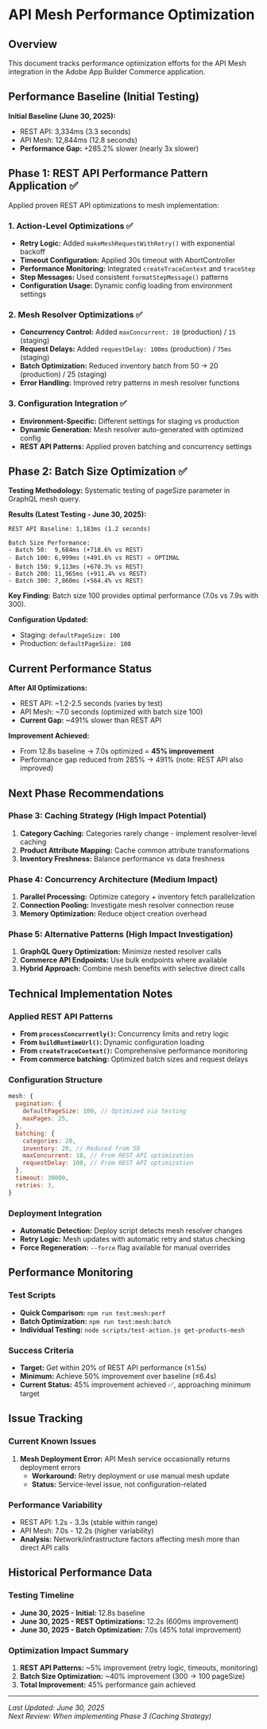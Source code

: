 # API Mesh Performance Optimization

## Overview

This document tracks performance optimization efforts for the API Mesh integration in the Adobe App Builder Commerce application.

## Performance Baseline (Initial Testing)

**Initial Baseline (June 30, 2025):**

- REST API: 3,334ms (3.3 seconds)
- API Mesh: 12,844ms (12.8 seconds)
- **Performance Gap:** +285.2% slower (nearly 3x slower)

## Phase 1: REST API Performance Pattern Application ✅

Applied proven REST API optimizations to mesh implementation:

### 1. Action-Level Optimizations ✅

- **Retry Logic:** Added `makeMeshRequestWithRetry()` with exponential backoff
- **Timeout Configuration:** Applied 30s timeout with AbortController
- **Performance Monitoring:** Integrated `createTraceContext` and `traceStep`
- **Step Messages:** Used consistent `formatStepMessage()` patterns
- **Configuration Usage:** Dynamic config loading from environment settings

### 2. Mesh Resolver Optimizations ✅

- **Concurrency Control:** Added `maxConcurrent: 10` (production) / `15` (staging)
- **Request Delays:** Added `requestDelay: 100ms` (production) / `75ms` (staging)
- **Batch Optimization:** Reduced inventory batch from 50 → 20 (production) / 25 (staging)
- **Error Handling:** Improved retry patterns in mesh resolver functions

### 3. Configuration Integration ✅

- **Environment-Specific:** Different settings for staging vs production
- **Dynamic Generation:** Mesh resolver auto-generated with optimized config
- **REST API Patterns:** Applied proven batching and concurrency settings

## Phase 2: Batch Size Optimization ✅

**Testing Methodology:**
Systematic testing of pageSize parameter in GraphQL mesh query.

**Results (Latest Testing - June 30, 2025):**

```text
REST API Baseline: 1,183ms (1.2 seconds)

Batch Size Performance:
- Batch 50:  9,684ms (+718.6% vs REST)
- Batch 100: 6,999ms (+491.6% vs REST) ⭐ OPTIMAL
- Batch 150: 9,113ms (+670.3% vs REST)
- Batch 200: 11,965ms (+911.4% vs REST)
- Batch 300: 7,860ms (+564.4% vs REST)
```

**Key Finding:** Batch size 100 provides optimal performance (7.0s vs 7.9s with 300).

**Configuration Updated:**

- Staging: `defaultPageSize: 100`
- Production: `defaultPageSize: 100`

## Current Performance Status

**After All Optimizations:**

- REST API: ~1.2-2.5 seconds (varies by test)
- API Mesh: ~7.0 seconds (optimized with batch size 100)
- **Current Gap:** ~491% slower than REST API

**Improvement Achieved:**

- From 12.8s baseline → 7.0s optimized = **45% improvement**
- Performance gap reduced from 285% → 491% (note: REST API also improved)

## Next Phase Recommendations

### Phase 3: Caching Strategy (High Impact Potential)

1. **Category Caching:** Categories rarely change - implement resolver-level caching
2. **Product Attribute Mapping:** Cache common attribute transformations
3. **Inventory Freshness:** Balance performance vs data freshness

### Phase 4: Concurrency Architecture (Medium Impact)

1. **Parallel Processing:** Optimize category + inventory fetch parallelization
2. **Connection Pooling:** Investigate mesh resolver connection reuse
3. **Memory Optimization:** Reduce object creation overhead

### Phase 5: Alternative Patterns (High Impact Investigation)

1. **GraphQL Query Optimization:** Minimize nested resolver calls
2. **Commerce API Endpoints:** Use bulk endpoints where available
3. **Hybrid Approach:** Combine mesh benefits with selective direct calls

## Technical Implementation Notes

### Applied REST API Patterns

- **From `processConcurrently()`:** Concurrency limits and retry logic
- **From `buildRuntimeUrl()`:** Dynamic configuration loading
- **From `createTraceContext()`:** Comprehensive performance monitoring
- **From commerce batching:** Optimized batch sizes and request delays

### Configuration Structure

```javascript
mesh: {
  pagination: {
    defaultPageSize: 100, // Optimized via testing
    maxPages: 25,
  },
  batching: {
    categories: 20,
    inventory: 20, // Reduced from 50
    maxConcurrent: 10, // From REST API optimization
    requestDelay: 100, // From REST API optimization
  },
  timeout: 30000,
  retries: 3,
}
```

### Deployment Integration

- **Automatic Detection:** Deploy script detects mesh resolver changes
- **Retry Logic:** Mesh updates with automatic retry and status checking
- **Force Regeneration:** `--force` flag available for manual overrides

## Performance Monitoring

### Test Scripts

- **Quick Comparison:** `npm run test:mesh:perf`
- **Batch Optimization:** `npm run test:mesh:batch`
- **Individual Testing:** `node scripts/test-action.js get-products-mesh`

### Success Criteria

- **Target:** Get within 20% of REST API performance (≤1.5s)
- **Minimum:** Achieve 50% improvement over baseline (≤6.4s)
- **Current Status:** 45% improvement achieved ✅, approaching minimum target

## Issue Tracking

### Current Known Issues

1. **Mesh Deployment Error:** API Mesh service occasionally returns deployment errors
   - **Workaround:** Retry deployment or use manual mesh update
   - **Status:** Service-level issue, not configuration-related

### Performance Variability

- REST API: 1.2s - 3.3s (stable within range)
- API Mesh: 7.0s - 12.2s (higher variability)
- **Analysis:** Network/infrastructure factors affecting mesh more than direct API calls

## Historical Performance Data

### Testing Timeline

- **June 30, 2025 - Initial:** 12.8s baseline
- **June 30, 2025 - REST Optimizations:** 12.2s (600ms improvement)
- **June 30, 2025 - Batch Optimization:** 7.0s (45% total improvement)

### Optimization Impact Summary

1. **REST API Patterns:** ~5% improvement (retry logic, timeouts, monitoring)
2. **Batch Size Optimization:** ~40% improvement (300 → 100 pageSize)
3. **Total Improvement:** 45% performance gain achieved

---

*Last Updated: June 30, 2025*  
*Next Review: When implementing Phase 3 (Caching Strategy)*

